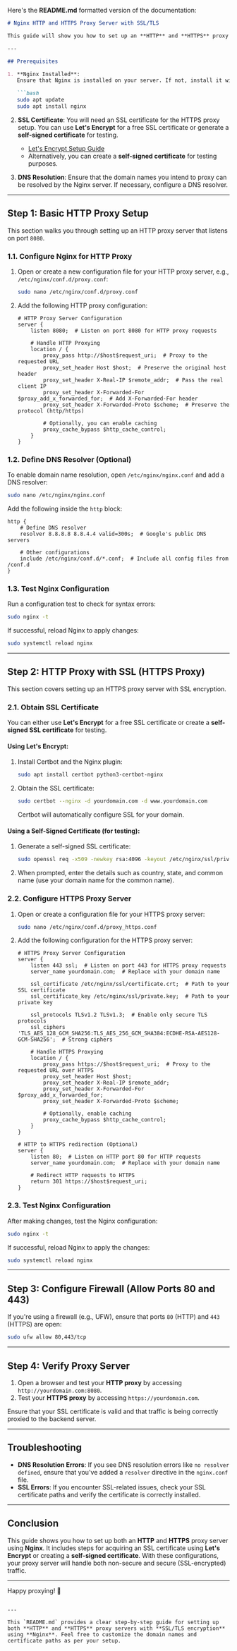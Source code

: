Here's the **README.md** formatted version of the documentation:

```markdown
# Nginx HTTP and HTTPS Proxy Server with SSL/TLS

This guide will show you how to set up an **HTTP** and **HTTPS** proxy server using **Nginx**. It covers basic HTTP proxy setup and an HTTPS proxy setup with SSL/TLS encryption for secure connections.

---

## Prerequisites

1. **Nginx Installed**:
   Ensure that Nginx is installed on your server. If not, install it with the following commands:

   ```bash
   sudo apt update
   sudo apt install nginx
   ```

2. **SSL Certificate**:
   You will need an SSL certificate for the HTTPS proxy setup. You can use **Let's Encrypt** for a free SSL certificate or generate a **self-signed certificate** for testing.

   - [Let's Encrypt Setup Guide](https://certbot.eff.org/)
   - Alternatively, you can create a **self-signed certificate** for testing purposes.

3. **DNS Resolution**:
   Ensure that the domain names you intend to proxy can be resolved by the Nginx server. If necessary, configure a DNS resolver.

---

## Step 1: Basic HTTP Proxy Setup

This section walks you through setting up an HTTP proxy server that listens on port `8080`.

### 1.1. Configure Nginx for HTTP Proxy

1. Open or create a new configuration file for your HTTP proxy server, e.g., `/etc/nginx/conf.d/proxy.conf`:

   ```bash
   sudo nano /etc/nginx/conf.d/proxy.conf
   ```

2. Add the following HTTP proxy configuration:

   ```nginx
   # HTTP Proxy Server Configuration
   server {
       listen 8080;  # Listen on port 8080 for HTTP proxy requests

       # Handle HTTP Proxying
       location / {
           proxy_pass http://$host$request_uri;  # Proxy to the requested URL
           proxy_set_header Host $host;  # Preserve the original host header
           proxy_set_header X-Real-IP $remote_addr;  # Pass the real client IP
           proxy_set_header X-Forwarded-For $proxy_add_x_forwarded_for;  # Add X-Forwarded-For header
           proxy_set_header X-Forwarded-Proto $scheme;  # Preserve the protocol (http/https)

           # Optionally, you can enable caching
           proxy_cache_bypass $http_cache_control;
       }
   }
   ```

### 1.2. Define DNS Resolver (Optional)

To enable domain name resolution, open `/etc/nginx/nginx.conf` and add a DNS resolver:

```bash
sudo nano /etc/nginx/nginx.conf
```

Add the following inside the `http` block:

```nginx
http {
    # Define DNS resolver
    resolver 8.8.8.8 8.8.4.4 valid=300s;  # Google's public DNS servers

    # Other configurations
    include /etc/nginx/conf.d/*.conf;  # Include all config files from /conf.d
}
```

### 1.3. Test Nginx Configuration

Run a configuration test to check for syntax errors:

```bash
sudo nginx -t
```

If successful, reload Nginx to apply changes:

```bash
sudo systemctl reload nginx
```

---

## Step 2: HTTP Proxy with SSL (HTTPS Proxy)

This section covers setting up an HTTPS proxy server with SSL encryption.

### 2.1. Obtain SSL Certificate

You can either use **Let's Encrypt** for a free SSL certificate or create a **self-signed SSL certificate** for testing.

#### Using Let's Encrypt:

1. Install Certbot and the Nginx plugin:

   ```bash
   sudo apt install certbot python3-certbot-nginx
   ```

2. Obtain the SSL certificate:

   ```bash
   sudo certbot --nginx -d yourdomain.com -d www.yourdomain.com
   ```

   Certbot will automatically configure SSL for your domain.

#### Using a Self-Signed Certificate (for testing):

1. Generate a self-signed SSL certificate:

   ```bash
   sudo openssl req -x509 -newkey rsa:4096 -keyout /etc/nginx/ssl/private.key -out /etc/nginx/ssl/certificate.crt -days 365
   ```

2. When prompted, enter the details such as country, state, and common name (use your domain name for the common name).

### 2.2. Configure HTTPS Proxy Server

1. Open or create a configuration file for your HTTPS proxy server:

   ```bash
   sudo nano /etc/nginx/conf.d/proxy_https.conf
   ```

2. Add the following configuration for the HTTPS proxy server:

   ```nginx
   # HTTPS Proxy Server Configuration
   server {
       listen 443 ssl;  # Listen on port 443 for HTTPS proxy requests
       server_name yourdomain.com;  # Replace with your domain name

       ssl_certificate /etc/nginx/ssl/certificate.crt;  # Path to your SSL certificate
       ssl_certificate_key /etc/nginx/ssl/private.key;  # Path to your private key

       ssl_protocols TLSv1.2 TLSv1.3;  # Enable only secure TLS protocols
       ssl_ciphers 'TLS_AES_128_GCM_SHA256:TLS_AES_256_GCM_SHA384:ECDHE-RSA-AES128-GCM-SHA256';  # Strong ciphers

       # Handle HTTPS Proxying
       location / {
           proxy_pass https://$host$request_uri;  # Proxy to the requested URL over HTTPS
           proxy_set_header Host $host;
           proxy_set_header X-Real-IP $remote_addr;
           proxy_set_header X-Forwarded-For $proxy_add_x_forwarded_for;
           proxy_set_header X-Forwarded-Proto $scheme;

           # Optionally, enable caching
           proxy_cache_bypass $http_cache_control;
       }
   }

   # HTTP to HTTPS redirection (Optional)
   server {
       listen 80;  # Listen on HTTP port 80 for HTTP requests
       server_name yourdomain.com;  # Replace with your domain name

       # Redirect HTTP requests to HTTPS
       return 301 https://$host$request_uri;
   }
   ```

### 2.3. Test Nginx Configuration

After making changes, test the Nginx configuration:

```bash
sudo nginx -t
```

If successful, reload Nginx to apply the changes:

```bash
sudo systemctl reload nginx
```

---

## Step 3: Configure Firewall (Allow Ports 80 and 443)

If you're using a firewall (e.g., UFW), ensure that ports `80` (HTTP) and `443` (HTTPS) are open:

```bash
sudo ufw allow 80,443/tcp
```

---

## Step 4: Verify Proxy Server

1. Open a browser and test your **HTTP proxy** by accessing `http://yourdomain.com:8080`.
2. Test your **HTTPS proxy** by accessing `https://yourdomain.com`.

Ensure that your SSL certificate is valid and that traffic is being correctly proxied to the backend server.

---

## Troubleshooting

- **DNS Resolution Errors**: If you see DNS resolution errors like `no resolver defined`, ensure that you've added a `resolver` directive in the `nginx.conf` file.
- **SSL Errors**: If you encounter SSL-related issues, check your SSL certificate paths and verify the certificate is correctly installed.

---

## Conclusion

This guide shows you how to set up both an **HTTP** and **HTTPS** proxy server using **Nginx**. It includes steps for acquiring an SSL certificate using **Let's Encrypt** or creating a **self-signed certificate**. With these configurations, your proxy server will handle both non-secure and secure (SSL-encrypted) traffic.

---

Happy proxying! 🚀
```

---

This `README.md` provides a clear step-by-step guide for setting up both **HTTP** and **HTTPS** proxy servers with **SSL/TLS encryption** using **Nginx**. Feel free to customize the domain names and certificate paths as per your setup.
